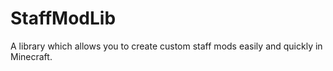 # StaffModLib

A library which allows you to create custom staff mods easily and quickly in Minecraft.